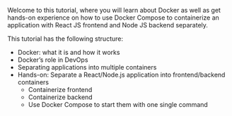 Welcome to this tutorial, where you will learn about Docker as well as get hands-on experience on how to use Docker Compose to containerize an application with React JS frontend and Node JS backend separately.

This tutorial has the following structure:

- Docker: what it is and how it works
- Docker’s role in DevOps
- Separating applications into multiple containers
- Hands-on: Separate a React/Node.js application into frontend/backend containers
    - Containerize frontend
    - Containerize backend
    - Use Docker Compose to start them with one single command
